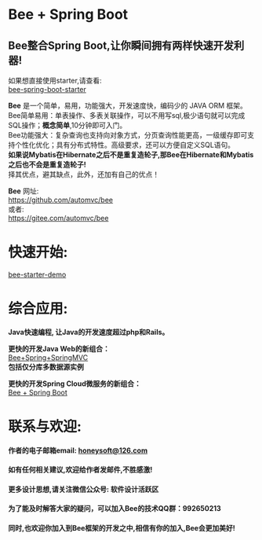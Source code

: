 
Bee + Spring Boot
=========
## Bee整合Spring Boot,让你瞬间拥有两样快速开发利器! 

如果想直接使用starter,请查看:  
[bee-spring-boot-starter](../../../bee-spring-boot-starter)  

**Bee** 是一个简单，易用，功能强大，开发速度快，编码少的 JAVA ORM 框架。  
Bee简单易用：单表操作、多表关联操作，可以不用写sql,极少语句就可以完成SQL操作；**概念简单**,10分钟即可入门。  
Bee功能强大：复杂查询也支持向对象方式，分页查询性能更高，一级缓存即可支持个性化优化；具有分布式特性。高级要求，还可以方便自定义SQL语句。  
**如果说Mybatis在Hibernate之后不是重复造轮子,那Bee在Hibernate和Mybatis之后也不会是重复造轮子!**  
择其优点，避其缺点，此外，还加有自己的优点！   

**Bee** 网址:  
https://github.com/automvc/bee  
或者:  
https://gitee.com/automvc/bee  

快速开始:
=========	
[bee-starter-demo](../../../bee-starter-demo)  

综合应用:
=========	
**Java快速编程, 让Java的开发速度超过php和Rails。**  

**更快的开发Java Web的新组合：**  
[Bee+Spring+SpringMVC](../../../../aiteasoft/bee-spring-springmvc)  
**包括仅分库多数据源实例**	

**更快的开发Spring Cloud微服务的新组合：**  
[Bee + Spring Boot](../../../bee-springboot)  

联系与欢迎:
=========	
#### 作者的电子邮箱email:    honeysoft@126.com  
#### 如有任何相关建议,欢迎给作者发邮件,不胜感激!  
#### 更多设计思想,请关注微信公众号: 软件设计活跃区  

#### 为了能及时解答大家的疑问，可以加入Bee的技术QQ群：992650213

#### 同时,也欢迎你加入到Bee框架的开发之中,相信有你的加入,Bee会更加美好! 